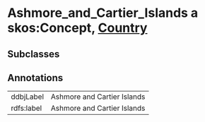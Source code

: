 # Ashmore_and_Cartier_Islands a skos:Concept, [Country](/0.1/Country)

## Subclasses

## Annotations

|||
|-----|-----|
|ddbjLabel|Ashmore and Cartier Islands|
|rdfs:label|Ashmore and Cartier Islands|

